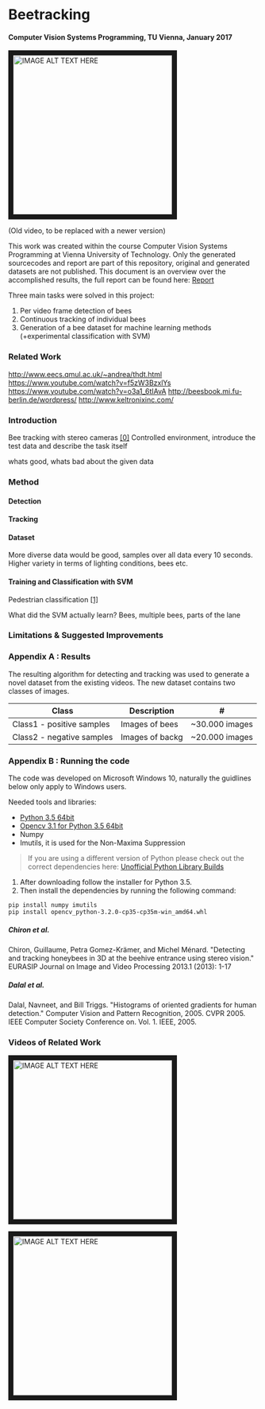 # Beetracking
#### Computer Vision Systems Programming, TU Vienna, January 2017

<a href="http://www.youtube.com/watch?feature=player_embedded&v=BZV3UvgCKPI
" target="_blank"><img src="http://img.youtube.com/vi/BZV3UvgCKPI/0.jpg" 
alt="IMAGE ALT TEXT HERE" width="320" border="10" /></a>

(Old video, to be replaced with a newer version)

This work was created within the course Computer Vision Systems Programming at Vienna University of Technology. Only the generated sourcecodes and report are part of this repository, original and generated datasets are not published. This document is an overview over the accomplished results, the full report can be found here: [Report](https://github.com/dschoerk/beetracking/blob/master/docs/finalreport.pdf)

Three main tasks were solved in this project:

1. Per video frame detection of bees
2. Continuous tracking of individual bees
3. Generation of a bee dataset for machine learning methods (+experimental classification with SVM)

### Related Work

http://www.eecs.qmul.ac.uk/~andrea/thdt.html
https://www.youtube.com/watch?v=f5zW3BzxlYs
https://www.youtube.com/watch?v=o3a1_6tIAvA
http://beesbook.mi.fu-berlin.de/wordpress/
http://www.keltronixinc.com/


### Introduction
Bee tracking with stereo cameras [[0]](#chiron-et-al)  Controlled environment, introduce the test data and describe the task itself

whats good, whats bad about the given data

### Method

#### Detection
#### Tracking
#### Dataset
More diverse data would be good, samples over all data every 10 seconds. Higher variety in terms of lighting conditions, bees etc.

#### Training and Classification with SVM


Pedestrian classification [[1]](#dalal-et-al)

What did the SVM actually learn? Bees, multiple bees, parts of the lane

### Limitations & Suggested Improvements


### Appendix A : Results
The resulting algorithm for detecting and tracking was used to generate a novel dataset from the existing videos.
The new dataset contains two classes of images.

Class | Description | #
--- | --- | ---
| Class1 - positive samples  | Images of bees  | ~30.000 images |
| Class2 - negative samples  | Images of backg | ~20.000 images |

### Appendix B : Running the code
The code was developed on Microsoft Windows 10, naturally the guidlines below only apply to Windows users.

Needed tools and libraries:
* [Python 3.5 64bit](https://www.python.org/downloads/release/python-353/ "Python 3.5 64bit")
* [Opencv 3.1 for Python 3.5 64bit](http://www.lfd.uci.edu/~gohlke/pythonlibs/f9r7rmd8/opencv_python-3.2.0-cp35-cp35m-win_amd64.whl "Unofficial Python Builds")
* Numpy
* Imutils, it is used for the Non-Maxima Suppression

> If you are using a different version of Python please check out the correct dependencies here: [Unofficial Python Library Builds](http://www.lfd.uci.edu/~gohlke/pythonlibs/ "Unofficial Python Builds")

1. After downloading follow the installer for Python 3.5. 
2. Then install the dependencies by running the following command:
```
pip install numpy imutils
pip install opencv_python‑3.2.0‑cp35‑cp35m‑win_amd64.whl

```

##### Chiron et al. 
Chiron, Guillaume, Petra Gomez-Krämer, and Michel Ménard. "Detecting and tracking honeybees in 3D at the beehive entrance using stereo vision." EURASIP Journal on Image and Video Processing 2013.1 (2013): 1-17

##### Dalal et al.
Dalal, Navneet, and Bill Triggs. "Histograms of oriented gradients for human detection." Computer Vision and Pattern Recognition, 2005. CVPR 2005. IEEE Computer Society Conference on. Vol. 1. IEEE, 2005.

### Videos of Related Work

<a href="https://www.youtube.com/watch?v=o3a1_6tIAvA
" target="_blank"><img src="http://img.youtube.com/vi/o3a1_6tIAvA/0.jpg" 
alt="IMAGE ALT TEXT HERE" width="320" border="10" /></a>

<a href="https://www.youtube.com/watch?v=f5zW3BzxlYs
" target="_blank"><img src="http://img.youtube.com/vi/f5zW3BzxlYs/0.jpg" 
alt="IMAGE ALT TEXT HERE" width="320" border="10" /></a>

